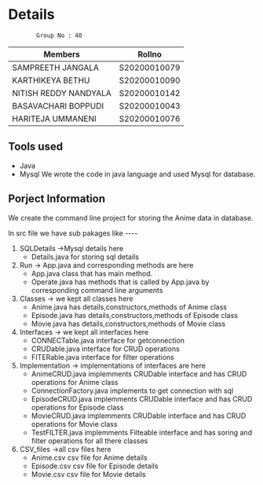 # Details
            Group No : 40
|Members                 |Rollno      |
|------------------------|------------|
|SAMPREETH JANGALA       |S20200010079|
|KARTHIKEYA BETHU        |S20200010090|
|NITISH REDDY NANDYALA   |S20200010142| 
|BASAVACHARI BOPPUDI     |S20200010043|
|HARITEJA UMMANENI       |S20200010076|

## Tools used
* Java
* Mysql
We wrote the code in java language and used Mysql for database.

## Porject Information
We create the command line project for storing the Anime data in database.

In src file we have sub pakages like ----

1. SQLDetails      ->Mysql details here 
    - Details.java            for storing sql details 
2. Run             -> App.java and corresponding methods are here
    - App.java                class that has main method.
    - Operate.java            has methods that is called by App.java by corresponding command line arguments
3. Classes         -> we kept all classes here
    - Anime.java              has details,constructors,methods of Anime class
    - Episode.java            has details,constructors,methods of Episode class
    - Movie.java              has details,constructors,methods of Movie class
4. Interfaces      -> we kept all interfaces here 
    - CONNECTable.java        interface for getconnection
    - CRUDable.java           interface for CRUD operations
    - FITERable.java          interface for filter operations
5. Implementation  -> implementations of interfaces are here
    - AnimeCRUD.java          implemments CRUDable interface and has CRUD operations for Anime class   
    - ConnectionFactory.java  implements to get connection with sql
    - EpisodeCRUD.java        implemments CRUDable interface and has CRUD operations for Episode class
    - MovieCRUD.java          implemments CRUDable interface and has CRUD operations for Movie class
    - TestFILTER.java         implemments Filteable interface and has soring and filter operations for all there classes
6. CSV_files       ->all csv files here
    - Anime.csv               csv file for Anime details
    - Episode.csv             csv file for Episode details
    - Movie.csv               csv file for Movie details
